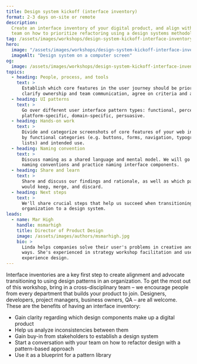 ```yaml
---
title: Design system kickoff (interface inventory)
format: 2-3 days on-site or remote
description:
  Create an interface inventory of your digital product, and align with your
  team on how to prioritize refactoring using a design systems methodology.
tag: /assets/images/workshops/design-system-kickoff-interface-inventory/scissors.svg
hero:
  image: "/assets/images/workshops/design-system-kickoff-interface-inventory/design-system-kickoff-interface-inventory-hero.jpg"
  imageAlt: "Design system on a computer screen"
og:
  image: /assets/images/workshops/design-system-kickoff-interface-inventory/og-image.jpg
topics:
  - heading: People, process, and tools
    text: >
      Establish which core features in the user journey should be prioritized,
      clarify ownership and team communication, agree on criteria and a toolset.
  - heading: UI patterns
    text: >
      Go over different user interface pattern types: functional, perceptual,
      platform-specific, domain-specific, persuasive.
  - heading: Hands-on work
    text: >
      Divide and categorize screenshots of core features of your web interface
      by functional categories (e.g. buttons, forms, navigation, typography,
      lists) and intended use.
  - heading: Naming convention
    text: >
      Discuss naming as a shared language and mental model. We will go over
      naming conventions and practice naming interface components.
  - heading: Share and learn
    text: >
      Share and discuss our findings and rationale, as well as which patterns we
      would keep, merge, and discard.
  - heading: Next steps
    text: >
      We'll share crucial steps that help us succeed when transitioning an
      organization to a design system.
leads:
  - name: Mar High
    handle: msmarhigh
    title: Director of Product Design
    image: /assets/images/authors/msmarhigh.jpg
    bio: >
      Linda helps companies solve their user's problems in creative and scalable
      ways. She's experienced in strategy workshop facilitation and user
      experience design.
---
```


Interface inventories are a key first step to create alignment and advocate
transitioning to using design patterns in an organization. To get the most out
of this workshop, bring in a cross-disciplinary team – we encourage people from
every department that builds your product to join. Designers, developers,
project managers, business owners, QA – are all welcome. These are the benefits
of having an interface inventory:

- Gain clarity regarding which design components make up a digital product
- Help us analyze inconsistencies between them
- Gain buy-in from stakeholders to establish a design system
- Start a conversation with your team on how to refactor design with a
  pattern-based approach
- Use it as a blueprint for a pattern library

<!--break-->
